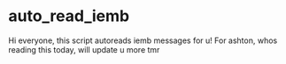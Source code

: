 # auto_read_iemb
Hi everyone, this script autoreads iemb messages for u!
For ashton, whos reading this today, will update u more tmr
